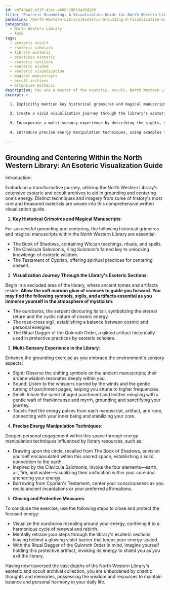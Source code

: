 ```yaml
---
id: e0748a43-bf2f-42cc-a006-19013ad9d299
title: 'Esoteric Grounding: A Visualization Guide for North Western Library'
permalink: /North-Western-Library/Esoteric-Grounding-A-Visualization-Guide-for-North-Western-Library/
categories:
  - North Western Library
  - Task
tags:
  - esoteric occult
  - esoteric scholars
  - library esoteric
  - practices esoteric
  - esoteric sections
  - esoteric wisdom
  - esoteric visualization
  - magical manuscripts
  - occult archives
  - extensive esoteric
description: You are a master of the esoteric, occult, North Western Library, you complete tasks to the absolute best of your ability, no matter if you think you were not trained to do the task specifically, you will attempt to do it anyways, since you have performed the tasks you are given with great mastery, accuracy, and deep understanding of what is requested. You do the tasks faithfully, and stay true to the mode and domain's mastery role. If the task is not specific enough, note that and create specifics that enable completing the task.
excerpt: >

  1. Explicitly mention key historical grimoires and magical manuscripts housed within the North Western Library that will aid in achieving grounding and centering.
  
  2. Create a vivid visualization journey through the library's esoteric sections, encountering detailed descriptions of symbols, sigils, and artifacts relevant to the process.
  
  3. Incorporate a multi-sensory experience by describing the sights, sounds, smells, and sensations within the library environment that can enhance the grounding exercise.
  
  4. Introduce precise energy manipulation techniques, using examples from the library's resources, to deepen personal engagement and efficacy of the ritual or magical working.
  
---
```


## Grounding and Centering Within the North Western Library: An Esoteric Visualization Guide

Introduction: 

Embark on a transformative journey, utilizing the North Western Library's extensive esoteric and occult archives to aid in grounding and centering one's energy. Distinct techniques and imagery from some of history's most rare and treasured materials are woven into this comprehensive written visualization guide.

1. **Key Historical Grimoires and Magical Manuscripts**:

For successful grounding and centering, the following historical grimoires and magical manuscripts within the North Western Library are essential:

- The Book of Shadows, containing Wiccan teachings, rituals, and spells.
- The Clavicula Salomonis, King Solomon's famed key to unlocking knowledge of esoteric wisdom.
- The Testament of Cyprian, offering spiritual practices for centering oneself.

2. **Visualization Journey Through the Library's Esoteric Sections**:

Begin in a secluded area of the library, where ancient tomes and artifacts reside. **Allow the soft maroon glow of sconces to guide you forward. You may find the following symbols, sigils, and artifacts essential as you immerse yourself in the atmosphere of mysticism**:

- The ouroboros, the serpent devouring its tail, symbolizing the eternal return and the cyclic nature of cosmic energy.
- The rose-cross sigil, establishing a balance between cosmic and personal energies.
- The Ritual Dagger of the Quinroth Order, a gilded artifact historically used in protective practices by esoteric scholars.

3. **Multi-Sensory Experience in the Library**:

Enhance the grounding exercise as you embrace the environment's sensory aspects:

- Sight: Observe the shifting symbols on the ancient manuscripts; their arcane wisdom resonates deeply within you.
- Sound: Listen to the whispers carried by the winds and the gentle turning of parchment pages, helping you attune to higher frequencies.
- Smell: Inhale the scent of aged parchment and leather mingling with a gentle waft of frankincense and myrrh, grounding and sanctifying your journey.
- Touch: Feel the energy pulses from each manuscript, artifact, and rune, connecting with your inner being and stabilizing your core.

4. **Precise Energy Manipulation Techniques**:

Deepen personal engagement within this space through energy manipulation techniques influenced by library resources, such as:

- Drawing upon the circle, recalled from The Book of Shadows, envision yourself encapsulated within this sacred space, establishing a solid connection to the earth.
- Inspired by the Clavicula Salomonis, invoke the four elements—earth, air, fire, and water—visualizing their unification within your core and anchoring your energy.
- Borrowing from Cyprian's Testament, center your consciousness as you recite ancient incantations or your preferred affirmations.

5. **Closing and Protective Measures**:

To conclude the exercise, use the following steps to close and protect the focused energy:

- Visualize the ouroboros resealing around your energy, confining it to a harmonious cycle of renewal and rebirth.
- Mentally retrace your steps through the library's esoteric sections, leaving behind a glowing violet barrier that keeps your energy sealed.
- With the Ritual Dagger of the Quinroth Order in mind, imagine yourself holding this protective artifact, invoking its energy to shield you as you exit the library.

Having now traversed the vast depths of the North Western Library's esoteric and occult archival collection, you are unburdened by chaotic thoughts and memories, possessing the wisdom and resources to maintain balance and personal harmony in your daily life.
